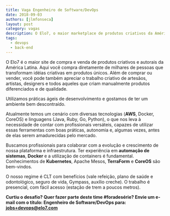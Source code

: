 ```yaml
---
title: Vaga Engenheiro de Software/DevOps
date: 2018-09-03
authors: [jlmfonseca]
layout: post
category: vagas
description: O Elo7, o maior marketplace de produtos criativos da América Latina, está à procura de Engenheiros de Software/DevOps para fazer parte do nosso time.
tags:
  - devops
  - back-end
---
```


O Elo7 é o maior site de compra e venda de produtos criativos e autorais da América Latina. Aqui você compra diretamente de milhares de pessoas que transformam idéias criativas em produtos únicos. Além de comprar ou vender, você pode também apreciar o trabalho criativo de artesãos, artistas, designers e todos aqueles que criam manualmente produtos diferenciados e de qualidade.

Utilizamos práticas ágeis de desenvolvimento e gostamos de ter um ambiente bem descontraído.

Atualmente temos um cenário com diversas tecnologias (**AWS**, Docker, CoreOS) e linguagens (Java, Ruby, Go, Python), o que nos leva à necessidade de contar com profissionais versáteis, capazes de utilizar essas ferramentas com boas práticas, autonomia e, algumas vezes, antes de elas serem amadurecidas pelo mercado.

Buscamos profissionais para colaborar com a evolução e crescimento de nossa plataforma e infraestrutura. Ter experiência em **automação de sistemas**, **Docker** e a utilização de containers é fundamental. Conhecimentos de **Kubernetes**, Apache Mesos, **TerraForm** e **CoreOS** são bem-vindos.

O nosso regime é CLT com benefícios (vale refeição, plano de saúde e odontológico, seguro de vida, Gympass, auxílio creche). O trabalho é presencial, com fácil acesso (estação de trem a poucos metros).

**Curtiu o desafio? Quer fazer parte deste time #foradesérie? Envie um e-mail com o título: Engenheiro de Software/DevOps para: jobs+devops@elo7.com**
